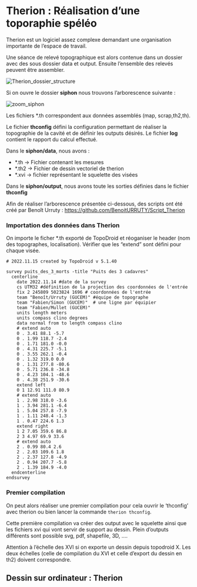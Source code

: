 # Therion : Réalisation d’une toporaphie spéléo

Therion est un logiciel assez complexe demandant une organisation importante de l’espace de travail.

Une séance de relevé topographique est alors contenue dans un dossier avec des sous dossier data et output. Ensuite l’ensemble des relevés peuvent être assembler.

![Therion_dossier_structure](/home/urrutyb/Documents/Spéléo/Topographie/Topographie_md/Therion_dossier_structure.png)

Si on ouvre le dossier **siphon** nous trouvons l’arborescence suivante : 

![zoom_siphon](/home/urrutyb/Documents/Spéléo/Topographie/Topographie_md/zoom_siphon.png)

Les fichiers *.th correspondent aux données assemblés (map, scrap,th2,th).

Le fichier **thconfig** défini la configuration permettant de réaliser la topographie de la cavité et de définir les outputs désirés. Le fichier **log** contient le rapport du calcul effectué.

Dans le **siphon/data**, nous avons :

- *.th $\rightarrow$ Fichier contenant les mesures
- *.th2 $\rightarrow$ Fichier de dessin vectoriel de therion
- *.xvi $\rightarrow$ fichier représentant le squelette des visées

Dans le **siphon/output**, nous avons toute les sorties définies dans le fichier **thconfig**

Afin de réaliser l’arborescence présentée ci-dessous, des scripts ont été créé par Benoît Urruty : https://github.com/BenoitURRUTY/Script_Therion

### Importation des données dans Therion

On importe le ficher *.th exporté de TopoDroid et réoganiser le header (nom des topographes, localisation). Vérifier que les “extend” sont défini pour chaque visée.

```
# 2022.11.15 created by TopoDroid v 5.1.40

survey puits_des_3_morts -title "Puits des 3 cadavres"
  centerline
    date 2022.11.14 #date de la survey
    cs UTM32 #définition de la projection des coordonnées de l'entrée
    fix 2 245809 5023824 1696 # coordonnées de l'entrée
    team "Benoît/Urruty (GUCEM)" #équipe de topographe
    team "Fabien/Simon (GUCEM)"  # une ligne par équipier
    team "Fabien/Mullet (GUCEM)"
    units length meters
    units compass clino degrees
    data normal from to length compass clino
    # extend auto
    0 . 3.41 88.1 -5.7
    0 . 1.99 118.7 -2.4
    0 . 1.71 181.0 -0.0
    0 . 4.31 225.7 -5.1
    0 . 3.55 262.1 -0.4
    0 . 1.32 319.0 0.0
    0 . 1.31 277.8 -80.6
    0 . 5.71 236.8 -34.8
    0 . 4.23 104.1 -48.6
    0 . 4.38 251.9 -30.6
    extend left
    0 1 12.91 111.0 80.9
    # extend auto
    1 . 2.98 318.0 -3.6
    1 . 3.94 281.1 -6.4
    1 . 5.04 257.8 -7.9
    1 . 1.11 248.4 -1.3
    1 . 0.47 224.6 1.3
    extend right
    1 2 7.05 359.6 86.8
    2 3 4.97 69.9 33.6
    # extend auto
    2 . 0.99 80.4 2.6
    2 . 2.03 109.6 1.8
    2 . 2.37 127.8 -4.9
    2 . 0.94 207.7 -5.8
    2 . 1.39 184.9 -4.0
  endcenterline
endsurvey
```



 ### Premier compilation

On peut alors réaliser une premier compilation pour cela ouvrir le ‘thconfig’ avec therion ou bien lancer la commande `therion thconfig`.

Cette première compilation va créer des output avec le squelette ainsi que les fichiers xvi qui vont servir de support au dessin. Plein d’outputs différents sont possible svg, pdf, shapefile, 3D, ….

Attention à l’échelle des XVI si on exporte un dessin depuis topodroid X. Les deux échelles (celle de compilation du XVI et celle d’export du dessin en th2) doivent correspondre.

## Dessin sur ordinateur : Therion

